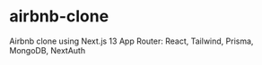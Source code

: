# airbnb-clone
Airbnb clone using Next.js 13 App Router: React, Tailwind, Prisma, MongoDB, NextAuth
